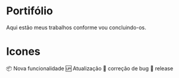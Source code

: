 # Portifólio
Aqui estão meus trabalhos conforme vou concluindo-os.

# Icones

📦 Nova funcionalidade
🆙 Atualização
💓 correção de bug
🏁 release
